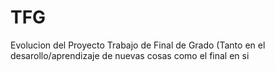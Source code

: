 # TFG
 Evolucion del Proyecto Trabajo de Final de Grado (Tanto en el desarollo/aprendizaje de nuevas cosas como el final en si 

